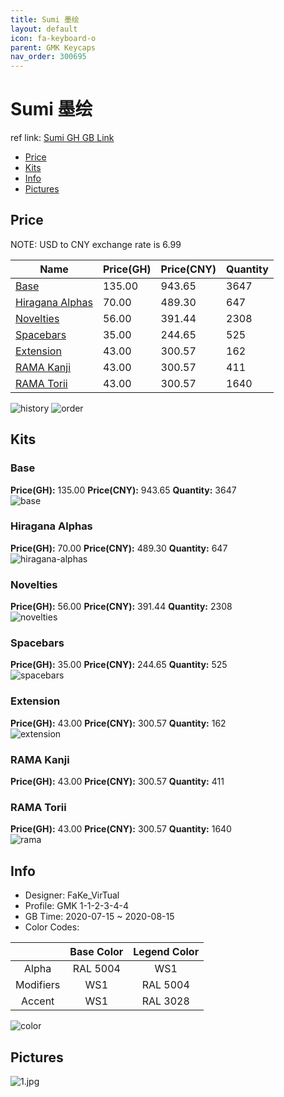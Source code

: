 ```yaml
---
title: Sumi 墨绘
layout: default
icon: fa-keyboard-o
parent: GMK Keycaps
nav_order: 300695
---
```


# Sumi 墨绘

ref link: [Sumi GH GB Link](https://geekhack.org/index.php?topic=107513.0)  
* [Price](#price)  
* [Kits](#kits)  
* [Info](#info)  
* [Pictures](#pictures)  


## Price  

NOTE: USD to CNY exchange rate is 6.99

| Name          | Price(GH)    |  Price(CNY) | Quantity |
| ------------- | ------------ |  ---------- | -------- |
|[Base](#base)|135.00|943.65|3647|
|[Hiragana Alphas](#hiragana-alphas)|70.00|489.30|647|
|[Novelties](#novelties)|56.00|391.44|2308|
|[Spacebars](#spacebars)|35.00|244.65|525|
|[Extension](#extension)|43.00|300.57|162|
|[RAMA Kanji](#rama-kanji)|43.00|300.57|411|
|[RAMA Torii](#rama-torii)|43.00|300.57|1640|

<img src="{{ 'assets/images/gmk-keycaps/sumi/history.png' | relative_url }}" alt="history" class="image featured">
<img src="{{ 'assets/images/gmk-keycaps/sumi/order.png' | relative_url }}" alt="order" class="image featured">

## Kits  
### Base  
**Price(GH):** 135.00    **Price(CNY):** 943.65    **Quantity:** 3647  
<img src="{{ 'assets/images/gmk-keycaps/sumi/kits_pics/base.jpg' | relative_url }}" alt="base" class="image featured">

### Hiragana Alphas  
**Price(GH):** 70.00    **Price(CNY):** 489.30    **Quantity:** 647  
<img src="{{ 'assets/images/gmk-keycaps/sumi/kits_pics/hiragana-alphas.jpg' | relative_url }}" alt="hiragana-alphas" class="image featured">

### Novelties  
**Price(GH):** 56.00    **Price(CNY):** 391.44    **Quantity:** 2308  
<img src="{{ 'assets/images/gmk-keycaps/sumi/kits_pics/novelties.jpg' | relative_url }}" alt="novelties" class="image featured">

### Spacebars  
**Price(GH):** 35.00    **Price(CNY):** 244.65    **Quantity:** 525  
<img src="{{ 'assets/images/gmk-keycaps/sumi/kits_pics/spacebars.jpg' | relative_url }}" alt="spacebars" class="image featured">

### Extension  
**Price(GH):** 43.00    **Price(CNY):** 300.57    **Quantity:** 162  
<img src="{{ 'assets/images/gmk-keycaps/sumi/kits_pics/extension.jpg' | relative_url }}" alt="extension" class="image featured">

### RAMA Kanji  
**Price(GH):** 43.00    **Price(CNY):** 300.57    **Quantity:** 411  
### RAMA Torii  
**Price(GH):** 43.00    **Price(CNY):** 300.57    **Quantity:** 1640  
<img src="{{ 'assets/images/gmk-keycaps/sumi/kits_pics/rama.png' | relative_url }}" alt="rama" class="image featured">


## Info  
* Designer: FaKe_VirTual  
* Profile: GMK 1-1-2-3-4-4  
* GB Time: 2020-07-15 ~ 2020-08-15  
* Color Codes:  

| |Base Color     | Legend Color
| :-------------: | :-------------: | :------------:
|Alpha|RAL 5004|WS1
|Modifiers|WS1|RAL 5004
|Accent|WS1|RAL 3028

<img src="{{ 'assets/images/gmk-keycaps/sumi/color.png' | relative_url }}" alt="color" class="image featured">


## Pictures  
<img src="{{ 'assets/images/gmk-keycaps/sumi/rendering_pics/1.jpg' | relative_url }}" alt="1.jpg" class="image featured">

